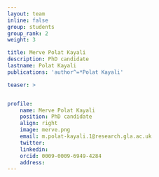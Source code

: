 ```yaml
---
layout: team
inline: false
group: students
group_rank: 2
weight: 3

title: Merve Polat Kayali
description: PhD candidate
lastname: Polat Kayali
publications: 'author^=*Polat Kayali'

teaser: >


profile:
    name: Merve Polat Kayali
    position: PhD candidate
    align: right
    image: merve.png
    email: m.polat-kayali.1@research.gla.ac.uk
    twitter:
    linkedin:
    orcid: 0009-0009-6949-4284
    address:
---
```


